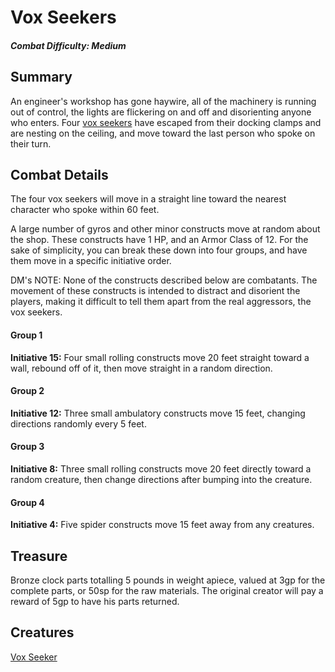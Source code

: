 # Vox Seekers

##### Combat Difficulty: Medium

## Summary

An engineer's workshop has gone haywire, all of the machinery is running out of control, the lights are flickering on and off and disorienting anyone who enters. Four [vox seekers](https://www.dndbeyond.com/monsters/vox-seeker) have escaped from their docking clamps and are nesting on the ceiling, and move toward the last person who spoke on their turn.

## Combat Details

The four vox seekers will move in a straight line toward the nearest character who spoke within 60 feet.

A large number of gyros and other minor constructs move at random about the shop. These constructs have 1 HP, and an Armor Class of 12. For the sake of simplicity, you can break these down into four groups, and have them move in a specific initiative order.

DM's NOTE: None of the constructs described below are combatants. The movement of these constructs is intended to distract and disorient the players, making it difficult to tell them apart from the real aggressors, the vox seekers.

#### Group 1

**Initiative 15:** Four small rolling constructs move 20 feet straight toward a wall, rebound off of it, then move straight in a random direction.

#### Group 2

**Initiative 12:** Three small ambulatory constructs move 15 feet, changing directions randomly every 5 feet.

#### Group 3

**Initiative 8:** Three small rolling constructs move 20 feet directly toward a random creature, then change directions after bumping into the creature.

#### Group 4

**Initiative 4:** Five spider constructs move 15 feet away from any creatures. 

## Treasure

Bronze clock parts totalling 5 pounds in weight apiece, valued at 3gp for the complete parts, or 50sp for the raw materials. The original creator will pay a reward of 5gp to have his parts returned.

## Creatures

[Vox Seeker](https://www.dndbeyond.com/monsters/vox-seeker)

